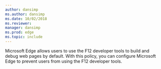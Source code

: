 ```yaml
---
author: dansimp
ms.author: dansimp
ms.date: 10/02/2018
ms.reviewer: 
manager: dansimp
ms.prod: edge
ms.topic: include
---
```


Microsoft Edge allows users to use the F12 developer tools to build and debug web pages by default. With this policy, you can configure Microsoft Edge to prevent users from using the F12 developer tools.
